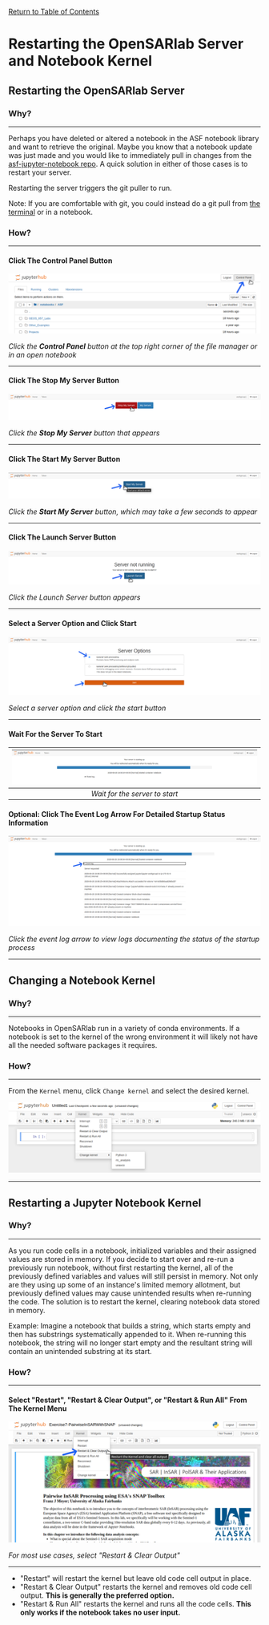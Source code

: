 [Return to Table of Contents](../user.md)

# Restarting the OpenSARlab Server and Notebook Kernel

## Restarting the OpenSARlab Server
### Why?
---
Perhaps you have deleted or altered a notebook in the ASF notebook library and want to retrieve the original. Maybe you know that a notebook update was just made and you would like to immediately pull in changes from the [asf-jupyter-notebook repo](https://github.com/asfadmin/asf-jupyter-notebooks). A quick solution in either of those cases is to restart your server.

Restarting the server triggers the git puller to run.

Note: If you are comfortable with git, you could instead do a git pull from 
[the terminal](OpenSARlab_terminal.md) or in a notebook. 

### How?
---
#### Click The Control Panel Button

![Click the Control Panel button](../assets/control_panel.png)

*Click the **Control Panel** button at the top right corner of the file manager or in an open notebook*

---

#### Click The Stop My Server Button

![Click the Stop My Server button](../assets/stop_my_server.png)

*Click the **Stop My Server** button that appears*

---

#### Click The Start My Server Button

![Click the Start My Server button](../assets/start_my_server.png)

*Click the **Start My Server** button, which may take a few seconds to appear*

---

#### Click The Launch Server Button

![Click the Launch Server button](../assets/launch_server.png)

*Click the Launch Server button appears*

---

#### Select a Server Option and Click Start

![Select a server option and click the start button](../assets/server_options.png)

*Select a server option and click the start button*

---

#### Wait For the Server To Start

| ![Wait for the server to start](../assets/server_status.png) | 
|:-------------:|
| *Wait for the server to start* |

#### Optional: Click The Event Log Arrow For Detailed Startup Status Information

![Click the event log arrow](../assets/event_log.png)

*Click the event log arrow to view logs documenting the status of the startup process*

---

## Changing a Notebook Kernel

### Why?
---
Notebooks in OpenSARlab run in a variety of conda environments. If a notebook is set to the kernel of the wrong environment it will likely not have all the needed software packages it requires. 

### How?
---
From the `Kernel` menu, click `Change kernel` and select the desired kernel.

![From the `Kernel` menu, click `Change kernel` and select the desired kernel](../assets/change_kernel.png)

---

## Restarting a Jupyter Notebook Kernel
### Why?
---
As you run code cells in a notebook, initialized variables and their assigned values are stored in memory. If you decide to start over and re-run a previously run notebook, without first restarting the kernel, all of the previously defined variables and values will still persist in memory. Not only are they using up some of an instance's limited memory allotment, but previously defined values may cause unintended results when re-running the code. The solution is to restart the kernel, clearing notebook data stored in memory.

Example: Imagine a notebook that builds a string, which starts empty and then has substrings systematically appended to it. When re-running this notebook, the string will no longer start empty and the resultant string will contain an unintended substring at its start.

### How?
---
#### Select "Restart", "Restart & Clear Output", or "Restart & Run All" From The Kernel Menu

![Select restart and clear all from the kernel menu](../assets/restart_clear_all.png)

*For most use cases, select "Restart & Clear Output"*

---

- "Restart" will restart the kernel but leave old code cell output in place.
- "Restart & Clear Output" restarts the kernel and removes old code cell output. **This is generally the preferred option.**
- "Restart & Run All" restarts the kernel and runs all the code cells. **This only works if the notebook takes no user input.**